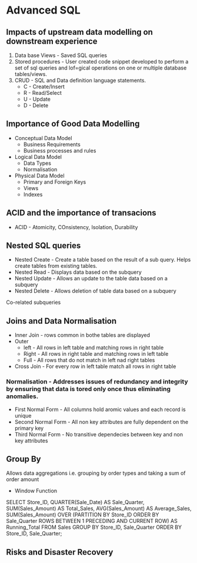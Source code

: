 # Advanced SQL

## Impacts of upstream data modelling on downstream experience

1. Data base Views - Saved SQL queries
2. Stored procedures - User created code snippet developed to perform a set of sql queries and lof=gical operations on one or multiple database tables/views.
3. CRUD - SQL and Data definition language statements.
    - C - Create/Insert
    - R - Read/Select
    - U - Update
    - D - Delete

## Importance of Good Data Modelling
  - Conceptual Data Model
    - Business Requirements
    - Business processes and rules
  - Logical Data Model
    - Data Types
    - Normalisation
  - Physical Data Model
    - Primary and Foreign Keys
    - Views
    - Indexes
  
    

## ACID and the importance of transacions
- ACID - Atomicity, COnsistency, Isolation, Durability

## Nested SQL queries 
- Nested Create - Create a table based on the result of a sub query. Helps create tables from existing tables.
- Nested Read - Displays data based on the subquery
- Nested Update - Allows an update to  the table data based on a subquery
- Nested Delete - Allows deletion of table data based on a subquery

Co-related subqueries
## Joins and Data Normalisation
- Inner Join - rows common in bothe tables are displayed
- Outer
    - left - All rows in left table and matching rows in right table
    - Right - All rows in right table and matching rows in left table
    - Full - All rows that do not match in left nad right tables
- Cross Join - For every row in left table match all rows in right table

### Normalisation - Addresses issues of redundancy and integrity by ensuring that data is tored only once thus eliminating anomalies.
- First Normal Form - All columns hold aromic values and each record is unique
- Second Normal Form - All non key attributes are fully dependent on the primary key
- Third Normal Form - No transitive dependecies between key and non key attributes

## Group By
Allows data aggregations i.e. grouping by order types and taking a sum of order amount

- Window Function 

SELECT Store_ID, 
       QUARTER(Sale_Date) AS Sale_Quarter,
       SUM(Sales_Amount) AS Total_Sales,
       AVG(Sales_Amount) AS Average_Sales,
       SUM(Sales_Amount) OVER (PARTITION BY Store_ID ORDER BY Sale_Quarter 
       ROWS BETWEEN 1 PRECEDING AND CURRENT ROW) AS Running_Total
FROM Sales
GROUP BY Store_ID, Sale_Quarter
ORDER BY Store_ID, Sale_Quarter;

## Risks and Disaster Recovery 
